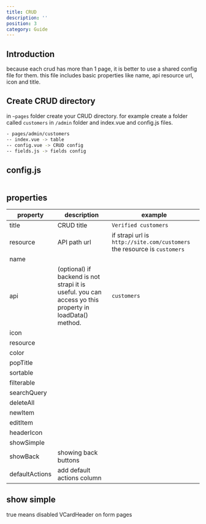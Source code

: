 ```yaml
---
title: CRUD
description: ''
position: 3
category: Guide
---
```


## Introduction

because each crud has more than 1 page, it is better to use a shared config file for them. this file includes basic properties like name, api resource url, icon and title.

## Create CRUD directory
in `~pages` folder create your CRUD directory. for example create a folder called `customers` in `/admin` folder and index.vue and config.js files.
```bash
- pages/admin/customers
-- index.vue -> table
-- config.vue -> CRUD config
-- fields.js -> fields config
```
## config.js

```js['config.js']

```

## properties

| property  |  description | example  |  
|---|---|---|
|  title |  CRUD title | `Verified customers`  |  
| resource  | API path url  | if strapi url is `http://site.com/customers` the resource is `customers`  |
| name  |   |   |   |
| api  | (optional) if backend is not strapi it is useful. you can access yo this property in loadData() method. |  `customers`  |
| icon  |   |   |   |
| resource  |   |   |   |
| color  |   |   |   |
| popTitle  |   |   |   |
| sortable  |   |   |   |
| filterable  |   |   |   |
| searchQuery  |   |   |   |
| deleteAll  |   |   |   |
| newItem  |   |   |   |
| editItem  |   |   |   |
| headerIcon  |   |   |   |
| showSimple  |   |   |   |
| showBack  | showing back buttons |   |   |
| defaultActions  | add default actions column |   |   |

## show simple 
true means disabled VCardHeader on form pages

